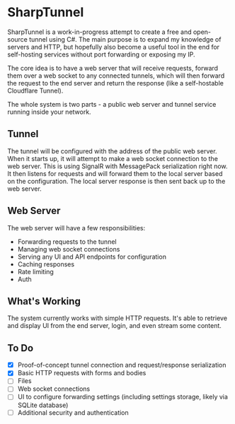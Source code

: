 # SharpTunnel
SharpTunnel is a work-in-progress attempt to create a free and open-source tunnel using C#. The main purpose is to expand my knowledge of servers and HTTP, but hopefully also become a useful tool in the end for self-hosting services without port forwarding or exposing my IP.

The core idea is to have a web server that will receive requests, forward them over a web socket to any connected tunnels, which will then forward the request to the end server and return the response (like a self-hostable Cloudflare Tunnel).

The whole system is two parts - a public web server and tunnel service running inside your network.

## Tunnel
The tunnel will be configured with the address of the public web server. When it starts up, it will attempt to make a web socket connection to the web server. This is using SignalR with MessagePack serialization right now. It then listens for requests and will forward them to the local server based on the configuration. The local server response is then sent back up to the web server.

## Web Server
The web server will have a few responsibilities:
* Forwarding requests to the tunnel
* Managing web socket connections
* Serving any UI and API endpoints for configuration
* Caching responses
* Rate limiting
* Auth

## What's Working
The system currently works with simple HTTP requests. It's able to retrieve and display UI from the end server, login, and even stream some content.

## To Do
- [x] Proof-of-concept tunnel connection and request/response serialization
- [x] Basic HTTP requests with forms and bodies
- [ ] Files
- [ ] Web socket connections
- [ ] UI to configure forwarding settings (including settings storage, likely via SQLite database)
- [ ] Additional security and authentication

